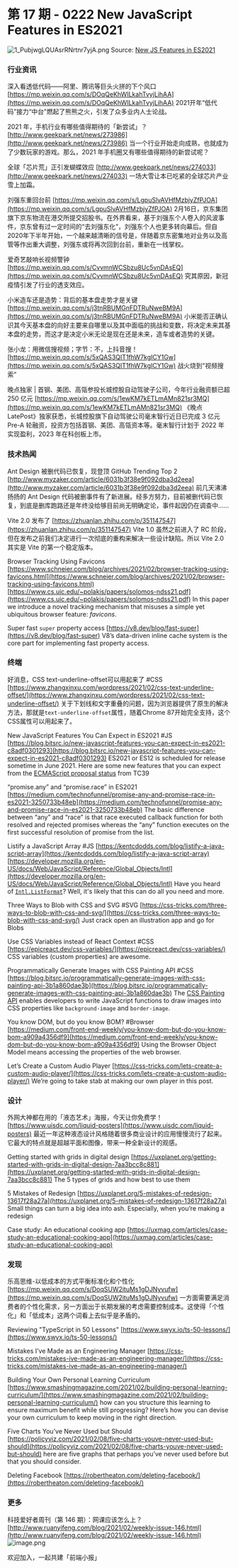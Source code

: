 # 第 17 期 - 0222 New JavaScript Features in ES2021
![1_PubjwgLQUAsrRNrtnr7yjA.png](https://cdn.nlark.com/yuque/0/2021/png/85771/1613947856303-5bacf0f6-08ee-4e84-a7a8-f4ff30905ffb.png#align=left&display=inline&height=253&margin=%5Bobject%20Object%5D&name=1_PubjwgLQUAsrRNrtnr7yjA.png&originHeight=506&originWidth=1012&size=54984&status=done&style=none&width=506)
Source: [New JS Features in ES2021](https://blog.bitsrc.io/new-javascript-features-you-can-expect-in-es2021-c8adf0301293)
### 行业资讯
深入看透低代码——阿里、腾讯等巨头火拼的下个风口
[https://mp.weixin.qq.com/s/DOqQeKhWILkahTvyjLihAA](https://mp.weixin.qq.com/s/DOqQeKhWILkahTvyjLihAA)
2021开年“低代码”接力“中台”燃起了熊熊之火，引发了众多业内人士论战。

2021 年，手机行业有哪些值得期待的「新尝试」？
[http://www.geekpark.net/news/273986](http://www.geekpark.net/news/273986)
当一个行业开始走向成熟，也就成为了少数玩家的游戏。那么，2021 年手机圈又有哪些值得期待的新尝试呢？

全球「芯片荒」正引发蝴蝶效应
[http://www.geekpark.net/news/274033](http://www.geekpark.net/news/274033)
一场大雪让本已吃紧的全球芯片产业雪上加霜。

刘强东重回台前
[https://mp.weixin.qq.com/s/LgpuSlvAVHfMzbjyZfPJOA](https://mp.weixin.qq.com/s/LgpuSlvAVHfMzbjyZfPJOA)
2月16日，京东集团旗下京东物流在港交所提交招股书。在外界看来，基于刘强东个人卷入的风波事件，京东曾有过一定时间的“去刘强东化”，刘强东个人也更多转向幕后。但自2020年下半年开始，一个越来越清晰的信号是，伴随着京东密集地对业务以及高管等作出重大调整，刘强东或将再次回到台前，重新在一线掌权。

爱奇艺敲响长视频警钟
[https://mp.weixin.qq.com/s/CvvmnWCSbzu8Uc5vnDAsEQ](https://mp.weixin.qq.com/s/CvvmnWCSbzu8Uc5vnDAsEQ)
究其原因，新冠疫情引发了行业的透支效应。

小米造车还是造势：背后的基本盘走势才是关键
[https://mp.weixin.qq.com/s/j3tnRBUMGnFDTRuNweBM9A](https://mp.weixin.qq.com/s/j3tnRBUMGnFDTRuNweBM9A)
小米能否正确认识其今天基本盘的向好主要来自哪里以及其中面临的挑战和变数，将决定未来其基本盘的走势，而这才是决定小米无论是现在还是未来，造车或者造势的关键。

张小龙：用微信搜视频；字节：不，上抖音搜！
[https://mp.weixin.qq.com/s/5xQAS3QIT1fhW7kgICY1Gw](https://mp.weixin.qq.com/s/5xQAS3QIT1fhW7kgICY1Gw)
战火烧到“视频搜索”

晚点独家 | 首钢、美团、高瓴参投长城控股自动驾驶子公司，今年行业融资额已超 250 亿元
[https://mp.weixin.qq.com/s/1ewKM7kETLmAMn821sr3MQ](https://mp.weixin.qq.com/s/1ewKM7kETLmAMn821sr3MQ)
《晚点 LatePost》独家获悉，长城控股旗下自动驾驶公司毫末智行近日已完成 3 亿元 Pre-A 轮融资，投资方包括首钢、美团、高瓴资本等。毫末智行计划于 2022 年实现盈利，2023 年在科创板上市。

### 技术热闻
Ant Design 被删代码已恢复，现登顶 GitHub Trending Top 2
[http://www.myzaker.com/article/6031b3f38e9f092dba3d2eea](http://www.myzaker.com/article/6031b3f38e9f092dba3d2eea)
前几天沸沸扬扬的 Ant Design 代码被删事件有了新进展。经多方努力，目前被删代码已恢复，到底是删库跑路还是年终没给够目前尚无明确定论，事件起因仍在调查中……

Vite 2.0 发布了
[https://zhuanlan.zhihu.com/p/351147547](https://zhuanlan.zhihu.com/p/351147547)
Vite 1.0 虽然之前进入了 RC 阶段，但在发布之前我们决定进行一次彻底的重构来解决一些设计缺陷。所以 Vite 2.0 其实是 Vite 的第一个稳定版本。

Browser Tracking Using Favicons
[https://www.schneier.com/blog/archives/2021/02/browser-tracking-using-favicons.html](https://www.schneier.com/blog/archives/2021/02/browser-tracking-using-favicons.html)
[https://www.cs.uic.edu/~polakis/papers/solomos-ndss21.pdf](https://www.cs.uic.edu/~polakis/papers/solomos-ndss21.pdf)
In this paper we introduce a novel tracking mechanism that misuses a simple yet ubiquitous browser feature: _favicons_.

Super fast `super` property access
[https://v8.dev/blog/fast-super](https://v8.dev/blog/fast-super)
V8’s data-driven inline cache system is the core part for implementing fast property access.

### 终端
好消息，CSS text-underline-offset可以用起来了 #CSS
[https://www.zhangxinxu.com/wordpress/2021/02/css-text-underline-offset/](https://www.zhangxinxu.com/wordpress/2021/02/css-text-underline-offset/)
关于下划线和文字重叠的问题，因为浏览器提供了原生的解决方法，那就是`text-underline-offset`属性，随着Chrome 87开始完全支持，这个CSS属性可以用起来了。

New JavaScript Features You Can Expect in ES2021 #JS
[https://blog.bitsrc.io/new-javascript-features-you-can-expect-in-es2021-c8adf0301293](https://blog.bitsrc.io/new-javascript-features-you-can-expect-in-es2021-c8adf0301293)
ES2021 or ES12 is scheduled for release sometime in June 2021. Here are some new features that you can expect from the [ECMAScript proposal status](https://github.com/tc39/proposals) from TC39

“promise.any” and “promise.race” in ES2021
[https://medium.com/technofunnel/promise-any-and-promise-race-in-es2021-3250733b48eb](https://medium.com/technofunnel/promise-any-and-promise-race-in-es2021-3250733b48eb)
The basic difference between “any” and “race” is that race executed callback function for both resolved and rejected promises whereas the “any” function executes on the first successful resolution of promise from the list.

Listify a JavaScript Array #JS
[https://kentcdodds.com/blog/listify-a-java-script-array](https://kentcdodds.com/blog/listify-a-java-script-array)
[https://developer.mozilla.org/en-US/docs/Web/JavaScript/Reference/Global_Objects/Intl](https://developer.mozilla.org/en-US/docs/Web/JavaScript/Reference/Global_Objects/Intl)
Have you heard of [`Intl.ListFormat`](https://developer.mozilla.org/en-US/docs/Web/JavaScript/Reference/Global_Objects/Intl/ListFormat)? Well, it's likely that this can do all you need and more. 

Three Ways to Blob with CSS and SVG #SVG
[https://css-tricks.com/three-ways-to-blob-with-css-and-svg/](https://css-tricks.com/three-ways-to-blob-with-css-and-svg/)
Just crack open an illustration app and go for Blobs

Use CSS Variables instead of React Context #CSS
[https://epicreact.dev/css-variables/](https://epicreact.dev/css-variables/)
CSS variables (custom properties) are awesome.

Programmatically Generate Images with CSS Painting API #CSS
[https://blog.bitsrc.io/programmatically-generate-images-with-css-painting-api-3b1a860dae3b](https://blog.bitsrc.io/programmatically-generate-images-with-css-painting-api-3b1a860dae3b)
The [CSS Painting API](https://developer.mozilla.org/en-US/docs/Web/API/CSS_Painting_API) enables developers to write JavaScript functions to draw images into CSS properties like `background-image` and `border-image`.

You know DOM, but do you know BOM? #Browser
[https://medium.com/front-end-weekly/you-know-dom-but-do-you-know-bom-a909a4356df9](https://medium.com/front-end-weekly/you-know-dom-but-do-you-know-bom-a909a4356df9)
Using the Browser Object Model means accessing the properties of the web browser.

Let’s Create a Custom Audio Player
[https://css-tricks.com/lets-create-a-custom-audio-player/](https://css-tricks.com/lets-create-a-custom-audio-player/)
We’re going to take stab at making our own player in this post.

### 设计
外网大神都在用的「液态艺术」海报，今天让你免费学！
[https://www.uisdc.com/liquid-posters](https://www.uisdc.com/liquid-posters)
最近一年这种液态设计风格随着很多商业设计的应用慢慢流行了起来。它最大的特点就是超越平面和图像，带来一种全新设计的观感。

Getting started with grids in digital design
[https://uxplanet.org/getting-started-with-grids-in-digital-design-7aa3bcc8c881](https://uxplanet.org/getting-started-with-grids-in-digital-design-7aa3bcc8c881)
The 5 types of grids and how best to use them

5 Mistakes of Redesign
[https://uxplanet.org/5-mistakes-of-redesign-13617f28a27a](https://uxplanet.org/5-mistakes-of-redesign-13617f28a27a)
Small things can turn a big idea into ash. Especially, when you’re making a redesign

Case study: An educational cooking app
[https://uxmag.com/articles/case-study-an-educational-cooking-app](https://uxmag.com/articles/case-study-an-educational-cooking-app)

### 发现
乐高思维-以低成本的方式平衡标准化和个性化
[https://mp.weixin.qq.com/s/DoqSUW2ituMs1gDJNyvufw](https://mp.weixin.qq.com/s/DoqSUW2ituMs1gDJNyvufw)
一方面需要满足消费者的个性化需求，另一方面出于长期发展的考虑需要控制成本。这使得「个性化」和「低成本」这两个词看上去似乎是矛盾的。

Reviewing "TypeScript in 50 Lessons"
[https://www.swyx.io/ts-50-lessons/](https://www.swyx.io/ts-50-lessons/)

Mistakes I’ve Made as an Engineering Manager
[https://css-tricks.com/mistakes-ive-made-as-an-engineering-manager/](https://css-tricks.com/mistakes-ive-made-as-an-engineering-manager/)

Building Your Own Personal Learning Curriculum
[https://www.smashingmagazine.com/2021/02/building-personal-learning-curriculum/](https://www.smashingmagazine.com/2021/02/building-personal-learning-curriculum/)
how can you structure this learning to ensure maximum benefit while still progressing? Here’s how you can devise your own curriculum to keep moving in the right direction.

Five Charts You’ve Never Used but Should
[https://policyviz.com/2021/02/08/five-charts-youve-never-used-but-should](https://policyviz.com/2021/02/08/five-charts-youve-never-used-but-should)
here are five graphs that perhaps you’ve never used before but that you should consider.

Deleting Facebook
[https://robertheaton.com/deleting-facebook/](https://robertheaton.com/deleting-facebook/)

### 更多
科技爱好者周刊（第 146 期）：网课应该怎么上？
[http://www.ruanyifeng.com/blog/2021/02/weekly-issue-146.html](http://www.ruanyifeng.com/blog/2021/02/weekly-issue-146.html)
![image.png](https://cdn.nlark.com/yuque/0/2020/png/85771/1605930034828-7fc81343-651f-4a15-8465-eebe5a23cf61.png#align=left&display=inline&height=31&margin=%5Bobject%20Object%5D&name=image.png&originHeight=90&originWidth=2186&size=14325&status=done&style=none&width=746)


欢迎加入，一起共建「前端小报」

